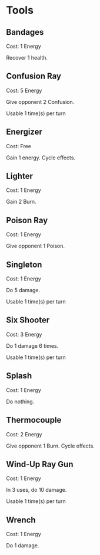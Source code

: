 # Tools

## Bandages

Cost: 1 Energy

Recover 1 health.

## Confusion Ray

Cost: 5 Energy

Give opponent 2 Confusion.

Usable 1 time(s) per turn

## Energizer

Cost: Free

Gain 1 energy. Cycle effects.

## Lighter

Cost: 1 Energy

Gain 2 Burn.

## Poison Ray

Cost: 1 Energy

Give opponent 1 Poison.

## Singleton

Cost: 1 Energy

Do 5 damage.

Usable 1 time(s) per turn

## Six Shooter

Cost: 3 Energy

Do 1 damage 6 times.

Usable 1 time(s) per turn

## Splash

Cost: 1 Energy

Do nothing.

## Thermocouple

Cost: 2 Energy

Give opponent 1 Burn. Cycle effects.

## Wind-Up Ray Gun

Cost: 1 Energy

In 3 uses, do 10 damage.

Usable 1 time(s) per turn

## Wrench

Cost: 1 Energy

Do 1 damage.